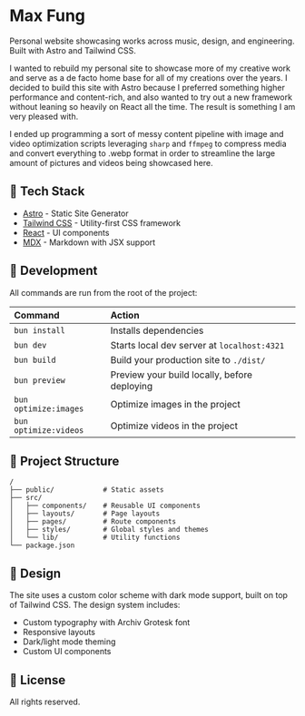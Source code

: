 # Max Fung

Personal website showcasing works across music, design, and engineering. Built with Astro and Tailwind CSS.

I wanted to rebuild my personal site to showcase more of my creative work and serve as a de facto home base for all of my creations over the years. I decided to build this site with Astro because I preferred something higher performance and
content-rich, and also wanted to try out a new framework without leaning so heavily on React all the time. The result is something I am very pleased with.

I ended up programming a sort of messy content pipeline with image and video optimization scripts leveraging `sharp` and `ffmpeg` to compress media and convert everything to .webp format in order to streamline the large amount of pictures and videos being showcased here.

## 🚀 Tech Stack

- [Astro](https://astro.build) - Static Site Generator
- [Tailwind CSS](https://tailwindcss.com) - Utility-first CSS framework
- [React](https://react.dev) - UI components
- [MDX](https://mdxjs.com) - Markdown with JSX support

## 🧞 Development

All commands are run from the root of the project:

| Command               | Action                                       |
| :-------------------- | :------------------------------------------- |
| `bun install`         | Installs dependencies                        |
| `bun dev`             | Starts local dev server at `localhost:4321`  |
| `bun build`           | Build your production site to `./dist/`      |
| `bun preview`         | Preview your build locally, before deploying |
| `bun optimize:images` | Optimize images in the project               |
| `bun optimize:videos` | Optimize videos in the project               |

## 📁 Project Structure

```text
/
├── public/            # Static assets
├── src/
│   ├── components/    # Reusable UI components
│   ├── layouts/       # Page layouts
│   ├── pages/         # Route components
│   ├── styles/        # Global styles and themes
│   └── lib/           # Utility functions
└── package.json
```

## 🎨 Design

The site uses a custom color scheme with dark mode support, built on top of Tailwind CSS. The design system includes:

- Custom typography with Archiv Grotesk font
- Responsive layouts
- Dark/light mode theming
- Custom UI components

## 📝 License

All rights reserved.
